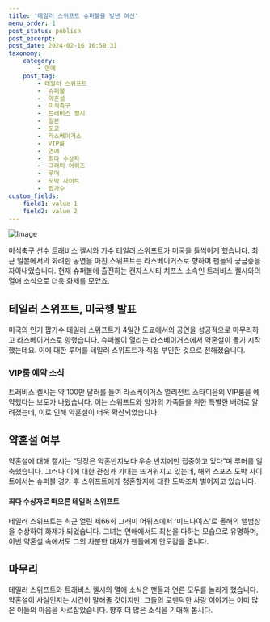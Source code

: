 ```yaml
---
title: '테일러 스위프트 슈퍼볼을 빛낸 여신'
menu_order: 1
post_status: publish
post_excerpt: 
post_date: 2024-02-16 16:58:31
taxonomy:
    category:
        - 연예
    post_tag:
        - 테일러 스위프트
        -  슈퍼볼
        -  약혼설
        -  미식축구
        -  트래비스 켈시
        -  일본
        -  도쿄
        -  라스베이거스
        -  VIP룸
        -  연애
        -  최다 수상자
        -  그래미 어워즈
        -  루머
        -  도박 사이트
        -  팝가수
custom_fields:
    field1: value 1
    field2: value 2
---
```


![Image](https://mimgnews.pstatic.net/image/468/2024/02/11/0001029560_001_20240211143403642.jpg?type=w540)

미식축구 선수 트래비스 켈시와 가수 테일러 스위프트가 미국을 들썩이게 했습니다. 최근 일본에서의 화려한 공연을 마친 스위프트는 라스베이거스로 향하며 팬들의 궁금증을 자아내었습니다. 현재 슈퍼볼에 출전하는 캔자스시티 치프스 소속인 트래비스 켈시와의 열애 소식으로 더욱 화제를 모았죠.
## 테일러 스위프트, 미국행 발표
미국의 인기 팝가수 테일러 스위프트가 4일간 도쿄에서의 공연을 성공적으로 마무리하고 라스베이거스로 향했습니다. 슈퍼볼이 열리는 라스베이거스에서 약혼설이 돌기 시작했는데요. 이에 대한 루머를 테일러 스위프트가 직접 부인한 것으로 전해졌습니다.
### VIP룸 예약 소식
트래비스 켈시는 약 100만 달러를 들여 라스베이거스 얼리전트 스타디움의 VIP룸을 예약했다는 보도가 나왔습니다. 이는 스위프트와 양가의 가족들을 위한 특별한 배려로 알려졌는데, 이로 인해 약혼설이 더욱 확산되었습니다.
## 약혼설 여부
약혼설에 대해 캘시는 “당장은 약혼반지보다 우승 반지에만 집중하고 있다”며 루머를 일축했습니다. 그러나 이에 대한 관심과 기대는 뜨거워지고 있는데, 해외 스포츠 도박 사이트에서는 슈퍼볼 경기 후 스위프트에게 청혼할지에 대한 도박조차 벌어지고 있습니다.
#### 최다 수상자로 떠오른 테일러 스위프트
테일러 스위프트는 최근 열린 제66회 그래미 어워즈에서 '미드나이츠'로 올해의 앨범상을 수상하여 화제가 되었습니다. 그녀는 연애에서도 최선을 다하는 모습으로 유명하며, 이번 약혼설 속에서도 그의 차분한 대처가 팬들에게 안도감을 줍니다.
## 마무리
테일러 스위프트와 트래비스 켈시의 열애 소식은 팬들과 언론 모두를 놀라게 했습니다. 약혼설이 사실인지는 시간이 말해줄 것이지만, 그들의 로맨틱한 사랑 이야기는 이미 많은 이들의 마음을 사로잡았습니다. 향후 더 많은 소식을 기대해 봅시다.
